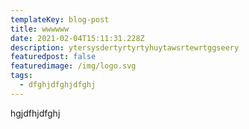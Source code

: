 ```yaml
---
templateKey: blog-post
title: wwwwww
date: 2021-02-04T15:11:31.228Z
description: ytersysdertyrtyrtyhuytawsrtewrtggseery
featuredpost: false
featuredimage: /img/logo.svg
tags:
  - dfghjdfghjdfghj
---
```

hgjdfhjdfghj